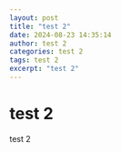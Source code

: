 ```yaml
---
layout: post
title: "test 2"
date: 2024-08-23 14:35:14
author: test 2
categories: test 2
tags: test 2
excerpt: "test 2"
---
```

# test 2

test 2
